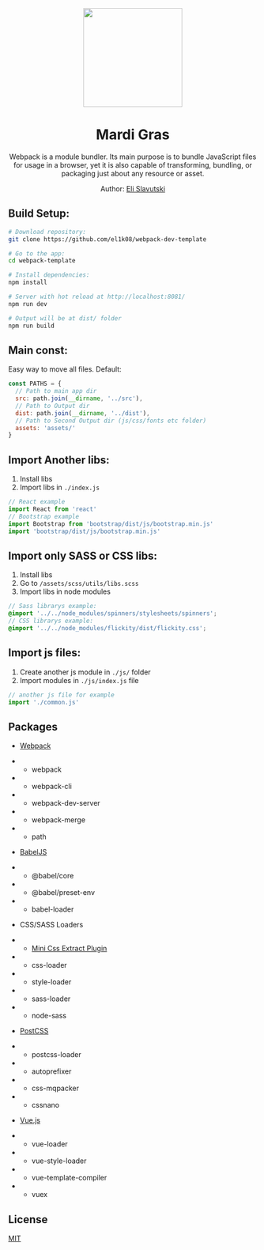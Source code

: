 <div align="center">
  <img width="200" height="200" src="./src/assets/logo.png">
  <h1>Mardi Gras</h1>
  <p>
    Webpack is a module bundler. Its main purpose is to bundle JavaScript files for usage in a browser, yet it is also capable of transforming, bundling, or packaging just about any resource or asset.
  </p>
  <p>Author: <a href="https://www.linkedin.com/in/elislavutski/" target="_blank">Eli Slavutski</a></p>
</div>

## Build Setup:

``` bash
# Download repository:
git clone https://github.com/el1k08/webpack-dev-template

# Go to the app:
cd webpack-template

# Install dependencies:
npm install

# Server with hot reload at http://localhost:8081/
npm run dev

# Output will be at dist/ folder
npm run build
```

## Main const:
Easy way to move all files.
Default:
``` js
const PATHS = {
  // Path to main app dir
  src: path.join(__dirname, '../src'),
  // Path to Output dir
  dist: path.join(__dirname, '../dist'),
  // Path to Second Output dir (js/css/fonts etc folder)
  assets: 'assets/'
}
```

## Import Another libs:
1. Install libs
2. Import libs in `./index.js`
``` js
// React example
import React from 'react'
// Bootstrap example
import Bootstrap from 'bootstrap/dist/js/bootstrap.min.js'
import 'bootstrap/dist/js/bootstrap.min.js'
```

## Import only SASS or CSS libs:
1. Install libs
2. Go to `/assets/scss/utils/libs.scss`
3. Import libs in node modules
``` scss
// Sass librarys example:
@import '../../node_modules/spinners/stylesheets/spinners';
// CSS librarys example:
@import '../../node_modules/flickity/dist/flickity.css';
```

## Import js files:
1. Create another js module in `./js/` folder
2. Import modules in `./js/index.js` file
``` js
// another js file for example
import './common.js'
```


## Packages

- [Webpack](https://webpack.js.org/)
- - webpack
- - webpack-cli
- - webpack-dev-server
- - webpack-merge

- - path

- [BabelJS](https://babeljs.io/)
- - @babel/core
- - @babel/preset-env
- - babel-loader

- CSS/SASS Loaders
- - [Mini Css Extract Plugin](https://webpack.js.org/plugins/mini-css-extract-plugin/)
- - css-loader
- - style-loader
- - sass-loader
- - node-sass

- [PostCSS](https://postcss.org/)
- - postcss-loader
- - autoprefixer
- - css-mqpacker
- - cssnano

- [Vue.js](https://vuejs.org/)
- - vue-loader
- - vue-style-loader
- - vue-template-compiler
- - vuex

## License
[MIT](https://choosealicense.com/licenses/mit/)